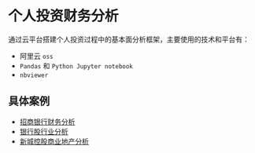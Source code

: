 # 个人投资财务分析

通过云平台搭建个人投资过程中的基本面分析框架，主要使用的技术和平台有：

* 阿里云 `oss`
* `Pandas` 和 `Python Jupyter notebook`
* `nbviewer`

## 具体案例

* [招商银行财务分析](https://nbviewer.jupyter.org/url/dataframe.oss-cn-beijing.aliyuncs.com/600036.ipynb)
* [银行股行业分析](https://nbviewer.jupyter.org/url/dataframe.oss-cn-beijing.aliyuncs.com/banks.ipynb)
* [新城控股商业地产分析](https://nbviewer.jupyter.org/url/dataframe.oss-cn-beijing.aliyuncs.com/601155.ipynb)
